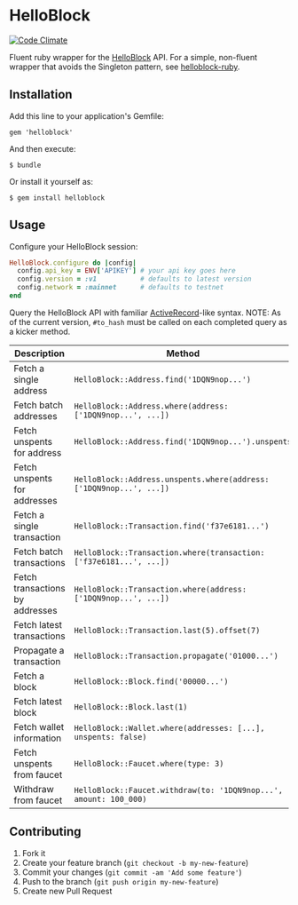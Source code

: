 # HelloBlock

[![Code Climate](https://codeclimate.com/github/NathanielWroblewski/helloblock.png)](https://codeclimate.com/github/NathanielWroblewski/helloblock)

Fluent ruby wrapper for the [HelloBlock](http://www.helloblock.io) API.  For a simple, non-fluent wrapper that avoids the Singleton pattern, see [helloblock-ruby](http://github.com/nathanielwroblewski/helloblock-ruby).

## Installation

Add this line to your application's Gemfile:

    gem 'helloblock'

And then execute:

    $ bundle

Or install it yourself as:

    $ gem install helloblock

## Usage

Configure your HelloBlock session:

```rb
HelloBlock.configure do |config|
  config.api_key = ENV['APIKEY'] # your api key goes here
  config.version = :v1           # defaults to latest version
  config.network = :mainnet      # defaults to testnet
end
```

Query the HelloBlock API with familiar [ActiveRecord](https://github.com/rails/rails/tree/master/activerecord)-like syntax.  NOTE: As of the current version, `#to_hash` must be called on each completed query as a kicker method.

Description  | Method
------------- | ------------- |
Fetch a single address  | `HelloBlock::Address.find('1DQN9nop...')`|
Fetch batch addresses  | `HelloBlock::Address.where(address: ['1DQN9nop...', ...])` |
Fetch unspents for address  | `HelloBlock::Address.find('1DQN9nop...').unspents` |
Fetch unspents for addresses  | `HelloBlock::Address.unspents.where(address: ['1DQN9nop...', ...])` |
Fetch a single transaction  | `HelloBlock::Transaction.find('f37e6181...')` |
Fetch batch transactions  | `HelloBlock::Transaction.where(transaction: ['f37e6181...', ...])` |
Fetch transactions by addresses  | `HelloBlock::Transaction.where(address: ['1DQN9nop...', ...])` |
Fetch latest transactions  | `HelloBlock::Transaction.last(5).offset(7)` |
Propagate a transaction  | `HelloBlock::Transaction.propagate('01000...')` |
Fetch a block  | `HelloBlock::Block.find('00000...')` |
Fetch latest block  | `HelloBlock::Block.last(1)` |
Fetch wallet information | `HelloBlock::Wallet.where(addresses: [...], unspents: false)` |
Fetch unspents from faucet | `HelloBlock::Faucet.where(type: 3)` |
Withdraw from faucet | `HelloBlock::Faucet.withdraw(to: '1DQN9nop...', amount: 100_000)` |

## Contributing

1. Fork it
2. Create your feature branch (`git checkout -b my-new-feature`)
3. Commit your changes (`git commit -am 'Add some feature'`)
4. Push to the branch (`git push origin my-new-feature`)
5. Create new Pull Request
